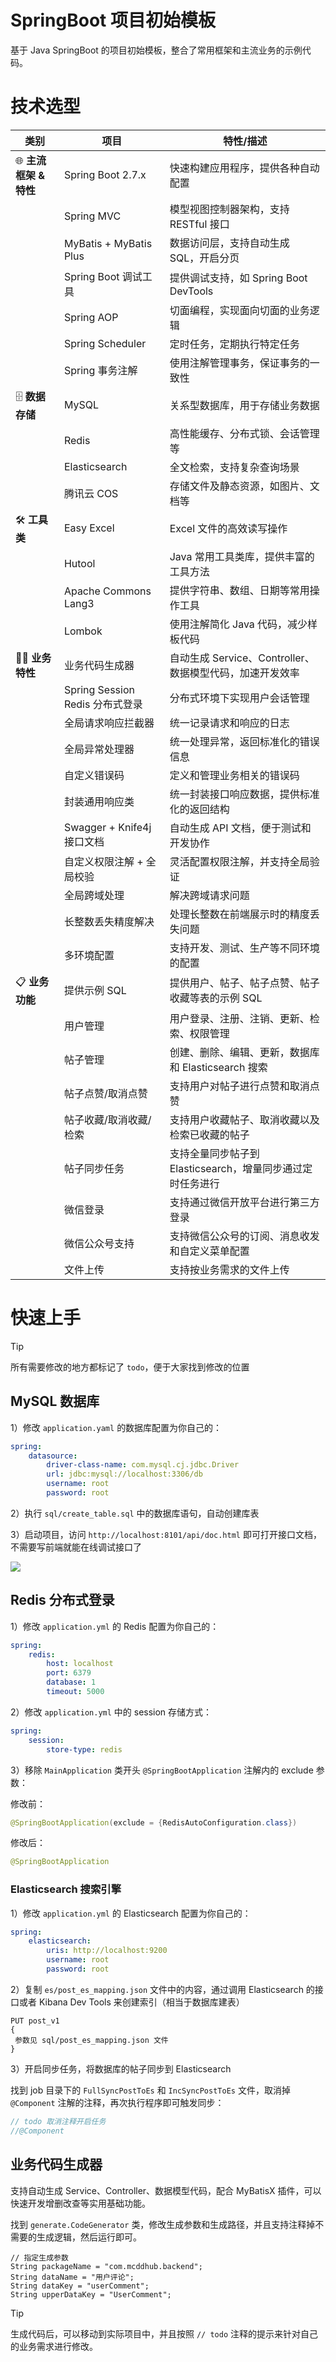 # SpringBoot 项目初始模板

基于 Java SpringBoot 的项目初始模板，整合了常用框架和主流业务的示例代码。

# 技术选型

| **类别**           | **项目**                     | **特性/描述**                             |
|------------------|----------------------------|---------------------------------------|
| 🌐 **主流框架 & 特性** | Spring Boot 2.7.x          | 快速构建应用程序，提供各种自动配置                     |
|                  | Spring MVC                 | 模型视图控制器架构，支持 RESTful 接口               |
|                  | MyBatis + MyBatis Plus     | 数据访问层，支持自动生成 SQL，开启分页                 |
|                  | Spring Boot 调试工具           | 提供调试支持，如 Spring Boot DevTools         |
|                  | Spring AOP                 | 切面编程，实现面向切面的业务逻辑                      |
|                  | Spring Scheduler           | 定时任务，定期执行特定任务                         |
|                  | Spring 事务注解                | 使用注解管理事务，保证事务的一致性                     |
| 🗄️ **数据存储**     | MySQL                      | 关系型数据库，用于存储业务数据                       |
|                  | Redis                      | 高性能缓存、分布式锁、会话管理等                      |
|                  | Elasticsearch              | 全文检索，支持复杂查询场景                         |
|                  | 腾讯云 COS                    | 存储文件及静态资源，如图片、文档等                     |
| 🛠️ **工具类**      | Easy Excel                 | Excel 文件的高效读写操作                       |
|                  | Hutool                     | Java 常用工具类库，提供丰富的工具方法                 |
|                  | Apache Commons Lang3       | 提供字符串、数组、日期等常用操作工具                    |
|                  | Lombok                     | 使用注解简化 Java 代码，减少样板代码                 |
| 🧑‍💻 **业务特性**   | 业务代码生成器                    | 自动生成 Service、Controller、数据模型代码，加速开发效率 |
|                  | Spring Session Redis 分布式登录 | 分布式环境下实现用户会话管理                        |
|                  | 全局请求响应拦截器                  | 统一记录请求和响应的日志                          |
|                  | 全局异常处理器                    | 统一处理异常，返回标准化的错误信息                     |
|                  | 自定义错误码                     | 定义和管理业务相关的错误码                         |
|                  | 封装通用响应类                    | 统一封装接口响应数据，提供标准化的返回结构                 |
|                  | Swagger + Knife4j 接口文档     | 自动生成 API 文档，便于测试和开发协作                 |
|                  | 自定义权限注解 + 全局校验             | 灵活配置权限注解，并支持全局验证                      |
|                  | 全局跨域处理                     | 解决跨域请求问题                              |
|                  | 长整数丢失精度解决                  | 处理长整数在前端展示时的精度丢失问题                    |
|                  | 多环境配置                      | 支持开发、测试、生产等不同环境的配置                    |
| 📋 **业务功能**      | 提供示例 SQL                   | 提供用户、帖子、帖子点赞、帖子收藏等表的示例 SQL            |
|                  | 用户管理                       | 用户登录、注册、注销、更新、检索、权限管理                 |
|                  | 帖子管理                       | 创建、删除、编辑、更新，数据库和 Elasticsearch 搜索     |
|                  | 帖子点赞/取消点赞                  | 支持用户对帖子进行点赞和取消点赞                      |
|                  | 帖子收藏/取消收藏/检索               | 支持用户收藏帖子、取消收藏以及检索已收藏的帖子               |
|                  | 帖子同步任务                     | 支持全量同步帖子到 Elasticsearch，增量同步通过定时任务进行  |
|                  | 微信登录                       | 支持通过微信开放平台进行第三方登录                     |
|                  | 微信公众号支持                    | 支持微信公众号的订阅、消息收发和自定义菜单配置               |
|                  | 文件上传                       | 支持按业务需求的文件上传                          |

# 快速上手

> [!TIP]
>
> 所有需要修改的地方都标记了 `todo`，便于大家找到修改的位置

## MySQL 数据库

1）修改 `application.yaml` 的数据库配置为你自己的：

```yml
spring:
    datasource:
        driver-class-name: com.mysql.cj.jdbc.Driver
        url: jdbc:mysql://localhost:3306/db
        username: root
        password: root
```

2）执行 `sql/create_table.sql` 中的数据库语句，自动创建库表

3）启动项目，访问 `http://localhost:8101/api/doc.html` 即可打开接口文档，不需要写前端就能在线调试接口了

![](../docs/swagger.png)

## Redis 分布式登录

1）修改 `application.yml` 的 Redis 配置为你自己的：

```yml
spring:
    redis:
        host: localhost
        port: 6379
        database: 1
        timeout: 5000
```

2）修改 `application.yml` 中的 session 存储方式：

```yml
spring:
    session:
        store-type: redis
```

3）移除 `MainApplication` 类开头 `@SpringBootApplication` 注解内的 exclude 参数：

修改前：

```java
@SpringBootApplication(exclude = {RedisAutoConfiguration.class})
```

修改后：

```java
@SpringBootApplication
```

### Elasticsearch 搜索引擎

1）修改 `application.yml` 的 Elasticsearch 配置为你自己的：

```yml
spring:
    elasticsearch:
        uris: http://localhost:9200
        username: root
        password: root
```

2）复制 `es/post_es_mapping.json` 文件中的内容，通过调用 Elasticsearch 的接口或者 Kibana Dev Tools 来创建索引（相当于数据库建表）

```
PUT post_v1
{
 参数见 sql/post_es_mapping.json 文件
}
```

3）开启同步任务，将数据库的帖子同步到 Elasticsearch

找到 job 目录下的 `FullSyncPostToEs` 和 `IncSyncPostToEs` 文件，取消掉 `@Component` 注解的注释，再次执行程序即可触发同步：

```java
// todo 取消注释开启任务
//@Component
```

## 业务代码生成器

支持自动生成 Service、Controller、数据模型代码，配合 MyBatisX 插件，可以快速开发增删改查等实用基础功能。

找到 `generate.CodeGenerator` 类，修改生成参数和生成路径，并且支持注释掉不需要的生成逻辑，然后运行即可。

```
// 指定生成参数
String packageName = "com.mcddhub.backend";
String dataName = "用户评论";
String dataKey = "userComment";
String upperDataKey = "UserComment";
```

>[!TIP]
> 生成代码后，可以移动到实际项目中，并且按照 `// todo` 注释的提示来针对自己的业务需求进行修改。

